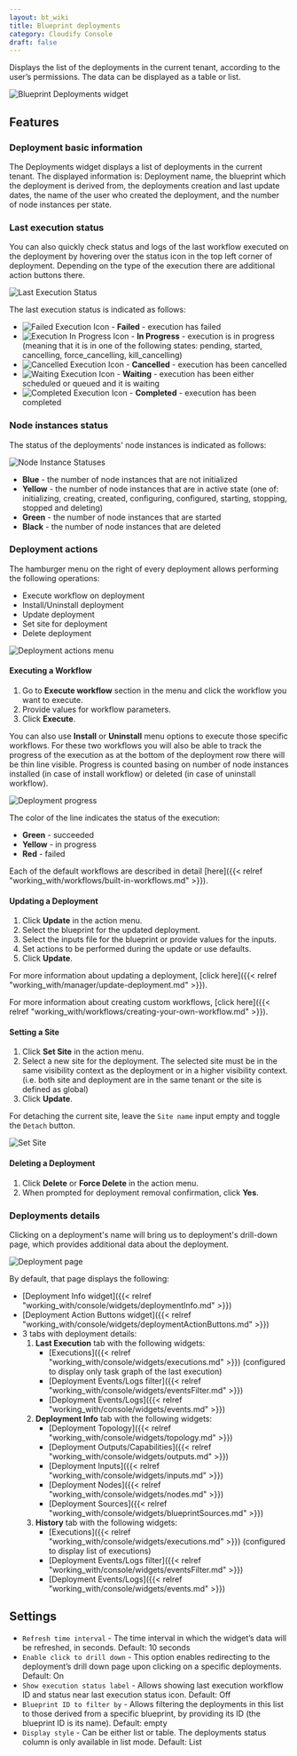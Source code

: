 ```yaml
---
layout: bt_wiki
title: Blueprint deployments
category: Cloudify Console
draft: false
---
```

Displays the list of the deployments in the current tenant, according to the user’s permissions. The data can be displayed as a table or list. 

![Blueprint Deployments widget]( /images/ui/widgets/blueprint-deployments.png )


## Features

### Deployment basic information

The Deployments widget displays a list of deployments in the current tenant. The displayed information is: Deployment name, 
the blueprint which the deployment is derived from, the deployments creation and last update dates, 
the name of the user who created the deployment, and the number of node instances per state.


### Last execution status

You can also quickly check status and logs of the last workflow executed on the deployment by hovering over the status icon in the top left corner of deployment. Depending on the type of the execution there are additional action buttons there.

![Last Execution Status]( /images/ui/widgets/blueprint-deployments_last-execution-status.png ) 

The last execution status is indicated as follows:

* ![Failed Execution Icon]( /images/ui/icons/execution-failed-icon.png ) - **Failed** - execution has failed
* ![Execution In Progress Icon]( /images/ui/icons/execution-in-progress-icon.png ) - **In Progress** - execution is in progress (meaning that it is in one of the following states: pending, started, cancelling, force_cancelling, kill_cancelling)
* ![Cancelled Execution Icon]( /images/ui/icons/execution-cancelled-icon.png ) - **Cancelled** - execution has been cancelled
* ![Waiting Execution Icon]( /images/ui/icons/execution-waiting-icon.png ) - **Waiting** - execution has been either scheduled or queued and it is waiting
* ![Completed Execution Icon]( /images/ui/icons/execution-completed-icon.png ) - **Completed** - execution has been completed


### Node instances status

The status of the deployments' node instances is indicated as follows:

![Node Instance Statuses]( /images/ui/widgets/blueprint-deployments_node-statuses.png )

* **Blue** - the number of node instances that are not initialized
* **Yellow** - the number of node instances that are in active state (one of: initializing, creating, created, configuring, configured, starting, stopping, stopped and deleting)
* **Green** - the number of node instances that are started
* **Black** - the number of node instances that are deleted


### Deployment actions

The hamburger menu on the right of every deployment allows performing the following operations:

* Execute workflow on deployment
* Install/Uninstall deployment
* Update deployment
* Set site for deployment
* Delete deployment
 
![Deployment actions menu]( /images/ui/widgets/blueprint-deployments_action-menu.png )


#### Executing a Workflow

1. Go to **Execute workflow** section in the menu and click the workflow you want to execute.
2. Provide values for workflow parameters. 
3. Click **Execute**.

You can also use **Install** or **Uninstall** menu options to execute those specific workflows.
For these two workflows you will also be able to track the progress of the execution as at the bottom of the deployment row there will be thin line visible. Progress is counted basing on number of node instances installed (in case of install workflow) or deleted (in case of uninstall workflow). 
 
![Deployment progress]( /images/ui/widgets/blueprint-deployments_progress-bar.png )

The color of the line indicates the status of the execution:

* **Green** - succeeded
* **Yellow** - in progress
* **Red** - failed


Each of the default workflows are described in detail [here]({{< relref "working_with/workflows/built-in-workflows.md" >}}).


#### Updating a Deployment

1. Click **Update** in the action menu.
2. Select the blueprint for the updated deployment.
3. Select the inputs file for the blueprint or provide values for the inputs.
4. Set actions to be performed during the update or use defaults.  
5. Click **Update**.

For more information about updating a deployment, [click here]({{< relref "working_with/manager/update-deployment.md" >}}).

For more information about creating custom workflows, [click here]({{< relref "working_with/workflows/creating-your-own-workflow.md" >}}).


#### Setting a Site

1. Click **Set Site** in the action menu.
2. Select a new site for the deployment. The selected site must be in the same visibility context as the deployment or in a higher visibility context. (i.e. both site and deployment are in the same tenant or the site is defined as global) 
3. Click **Update**.

For detaching the current site, leave the `Site name` input empty and toggle the `Detach` button.

![Set Site]( /images/ui/widgets/blueprint-deployments_set-site.png )


#### Deleting a Deployment

1. Click **Delete** or **Force Delete** in the action menu.
2. When prompted for deployment removal confirmation, click **Yes**.


### Deployments details

Clicking on a deployment's name will bring us to deployment's drill-down page, 
which provides additional data about the deployment.

![Deployment page]( /images/ui/widgets/blueprint-deployments_deployment-page.png )

By default, that page displays the following: 

* [Deployment Info widget]({{< relref "working_with/console/widgets/deploymentInfo.md" >}})
* [Deployment Action Buttons widget]({{< relref "working_with/console/widgets/deploymentActionButtons.md" >}})
* 3 tabs with deployment details:
  1. **Last Execution** tab with the following widgets:
      * [Executions]({{< relref "working_with/console/widgets/executions.md" >}}) (configured to display only task graph of the last execution)
      * [Deployment Events/Logs filter]({{< relref "working_with/console/widgets/eventsFilter.md" >}})
      * [Deployment Events/Logs]({{< relref "working_with/console/widgets/events.md" >}})
  2. **Deployment Info** tab with the following widgets:
      * [Deployment Topology]({{< relref "working_with/console/widgets/topology.md" >}})
      * [Deployment Outputs/Capabilities]({{< relref "working_with/console/widgets/outputs.md" >}})
      * [Deployment Inputs]({{< relref "working_with/console/widgets/inputs.md" >}})
      * [Deployment Nodes]({{< relref "working_with/console/widgets/nodes.md" >}})
      * [Deployment Sources]({{< relref "working_with/console/widgets/blueprintSources.md" >}})
  3. **History** tab with the following widgets:
      * [Executions]({{< relref "working_with/console/widgets/executions.md" >}}) (configured to display list of executions)
      * [Deployment Events/Logs filter]({{< relref "working_with/console/widgets/eventsFilter.md" >}})
      * [Deployment Events/Logs]({{< relref "working_with/console/widgets/events.md" >}})
  

## Settings

* `Refresh time interval` - The time interval in which the widget’s data will be refreshed, in seconds. Default: 10 seconds
* `Enable click to drill down` - This option enables redirecting to the deployment’s drill down page upon clicking on a specific deployments. Default: On
* `Show execution status label` - Allows showing last execution workflow ID and status near last execution status icon. Default: Off
* `Blueprint ID to filter by` - Allows filtering the deployments in this list to those derived from a specific blueprint, by providing its ID (the blueprint ID is its name). Default: empty
* `Display style` - Can be either list or table. The deployments status column is only available in list mode.  Default: List
